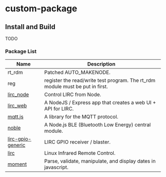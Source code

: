 # custom-package

## Install and Build

TODO

### Package List
| Name                         | Description                       |
| ---------------------------- | --------------------------------- |
| rt_rdm | Patched AUTO_MAKENODE. |
| reg | register the read/write test program. The rt_rdm module must be put in first. |
| [lirc_node](https://github.com/alexbain/lirc_node) | Control LIRC from Node. |
| [lirc_web](https://github.com/alexbain/lirc_web) | A NodeJS / Express app that creates a web UI + API for LIRC. |
| [mqtt.js](https://github.com/mqttjs/MQTT.js) | A library for the MQTT protocol. |
| [noble](https://github.com/sandeepmistry/noble) | A Node.js BLE (Bluetooth Low Energy) central module. |
| [lirc-gpio-generic](https://github.com/danitool/openwrt-pkgs/tree/cc/lirc-gpio-generic) | LIRC GPIO receiver / blaster. |
| [lirc](https://github.com/danitool/openwrt-pkgs/tree/cc/lirc) | Linux Infrared Remote Control. |
| [moment](https://github.com/moment/moment) | Parse, validate, manipulate, and display dates in javascript. |

